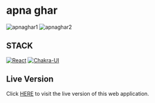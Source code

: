 # apna ghar
![apnaghar1](https://user-images.githubusercontent.com/76836006/165221792-61abf385-e711-499b-b150-446003a5d105.JPG)
![apnaghar2](https://user-images.githubusercontent.com/76836006/165221810-ab5ba082-a030-4626-91b2-1ea24ecea004.PNG)

## STACK
[![React](https://img.shields.io/badge/React-20232A?style=for-the-badge&logo=react&logoColor=61DAFB)](https://github.com/Exclusiveideas)
[![Chakra-UI](https://img.shields.io/badge/Chakra--UI-319795?style=for-the-badge&logo=chakra-ui&logoColor=white)](https://github.com/Exclusiveideas)


## Live Version
Click [HERE](jsm-apnaghar-98rc12c95-ramkamal90.vercel.app) to visit the live version of this web application.



